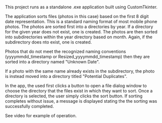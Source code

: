 This project runs as a standalone .exe application built using CustomTkinter.

The application sorts files (photos in this case) based on the first 8 digit date representation. This is a standard naming format of most mobile phone photos.
The photos are sorted first into a directories by year. If a directory for the given year does not exist, one is created.
The photos are then sorted into subdirectories within the year directory based on month. Again, if the subdirectory does nto exist, one is created.

Photos that do not meet the recognized naming conventions (yyyymmdd_timestamp or Resized_yyyymmdd_timestamp) then they are sorted into a directory named "Unknown Date".

If a photo with the same name already exists in the subdirectory, the photo is instead moved into a directory titled "Potential Duplicates".

In the app, the used first clicks a button to open a file dialog window to choose the directory that the files exist in which they want to sort.
Once a directory is selected, the user simply clicks the sort button.
If sorting completes without issue, a message is displayed stating the the sorting was successfully completed.

See video for example of operation.
